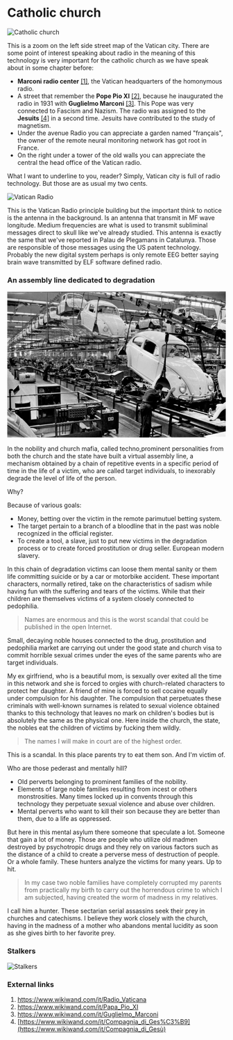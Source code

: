 # Catholic church

![Catholic church](http://telecomlobby.com/Images/vatican.jpg)

This is a zoom on the left side street map of the Vatican city. There are some point of interest speaking about radio in the meaning of this technology is very important for the catholic church as we have speak about in some chapter before:

- **Marconi radio center** [[1]](https://www.wikiwand.com/it/Radio_Vaticana), the Vatican headquarters of the homonymous radio.
- A street that remember the **Pope Pio XI** [[2]](https://www.wikiwand.com/it/Papa_Pio_XI), because he inaugurated the radio in 1931 with **Guglielmo Marconi** [[3]](https://www.wikiwand.com/it/Guglielmo_Marconi). This Pope was very connected to Fascism and Nazism. The radio was assigned to the **Jesuits** [[4]](https://www.wikiwand.com/it/Compagnia_di_Ges%C3%B9) in a second time. Jesuits have contributed to the study of magnetism.
- Under the avenue Radio you can appreciate a garden named "français", the owner of the remote neural monitoring network has got root in France.
- On the right under a tower of the old walls you can appreciate the central the head office of the Vatican radio.

What I want to underline to you, reader? Simply, Vatican city is full of radio technology. But those are as usual my two cents.

![Vatican Radio](http://telecomlobby.com/Images/Vatican-radio.jpg)

This is the Vatican Radio principle building but the important think to notice is the antenna in the background. Is an antenna that transmit in MF wave longitude. Medium frequencies are what is used to transmit subliminal messages direct to skull like we've already studied. This antenna is exactly the same that we've reported in Palau de Plegamans in Catalunya. Those are responsible of those messages using the US patent technology. Probably the new digital system perhaps is only remote EEG better saying brain wave transmitted by ELF software defined radio. 

### An assembly line dedicated to degradation

![Degradation](../../Images/11294340-3x2-940x627.jpg)

In the nobility and church mafia, called techno,prominent personalities from both the church and the state have built a virtual assembly line, a mechanism obtained by a chain of repetitive events in a specific period of time in the life of a victim, who are called target individuals, to inexorably degrade the level of life of the person.

Why?

Because of various goals:

-  Money, betting over the victim in the remote parimutuel betting system.
- The target pertain to a branch of a bloodline that in the past was noble recognized in the official register.
- To create a tool, a slave, just to put new victims in the degradation process or to create forced prostitution or drug seller. European modern slavery.

In this chain of degradation victims can loose them mental sanity or them life committing suicide or by a car or motorbike accident. These important characters, normally retired, take on the characteristics of sadism while having fun with the suffering and tears of the victims. While that their children are themselves victims of a system closely connected to pedophilia. 

> Names are enormous and this is the worst scandal that could be published in the open Internet. 

Small, decaying noble houses connected to the drug, prostitution and pedophilia market are carrying out under the good state and church visa to commit horrible sexual crimes under the eyes of the same parents who are target individuals.

My ex girlfriend, who is a beautiful mom, is sexually over exited all the time in this network and she is forced to orgies with church-related characters to protect her daughter. A friend of mine is forced to sell cocaine equally under compulsion for his daughter. The compulsion that perpetuates these criminals with well-known surnames is related to sexual violence obtained thanks to this technology that leaves no mark on children's bodies but is absolutely the same as the physical one. Here inside the church, the state, the nobles eat the children of victims by fucking them wildly. 

> The names I will make in court are of the highest order.

This is a scandal. In this place parents try to eat them son. And I'm victim of.

Who are those pederast and mentally hill? 

- Old perverts belonging to prominent families of the nobility.
- Elements of large noble families resulting from incest or others monstrosities. Many times locked up in convents through this technology they perpetuate sexual violence and abuse over children.
- Mental perverts who want to kill their son because they are better than them, due to a life as oppressed.

But here in this mental asylum there someone that speculate a lot. Someone that gain a lot of money. Those are people who utilize old madmen destroyed by psychotropic drugs and they rely on various factors such as the distance of a child to create a perverse mess of destruction of people. Or a whole family. These hunters analyze the victims for many years. Up to hit.

> In my case two noble families have completely corrupted my parents from practically my birth to carry out the horrendous crime to which I am subjected, having created the worm of madness in my relatives.

I call him a hunter. These sectarian serial assassins seek their prey in churches and catechisms. I believe they work closely with the church, having in the madness of a mother who abandons mental lucidity as soon as she gives birth to her favorite prey.

### Stalkers

![Stalkers](http://telecomlobby.com/Images/unnamed.jpg)



### External links

1. https://www.wikiwand.com/it/Radio_Vaticana
2. https://www.wikiwand.com/it/Papa_Pio_XI
3. https://www.wikiwand.com/it/Guglielmo_Marconi
4. [https://www.wikiwand.com/it/Compagnia_di_Ges%C3%B9](https://www.wikiwand.com/it/Compagnia_di_Gesù)